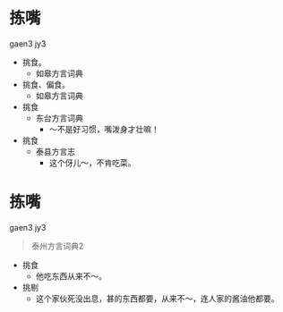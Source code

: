 # 拣嘴
gaen3 jy3
+ 挑食。
  * 如皋方言词典
+ 挑食、偏食。
  * 如皋方言词典
+ 挑食
  * 东台方言词典
    - ～不是好习惯，嘴泼身才壮嘛！
+ 挑食
  * 泰县方言志
    - 这个伢儿～，不肯吃菜。


# 拣嘴
gaen3 jy3
> 泰州方言词典2
- 挑食
  - 他吃东西从来不～。
- 挑剔
  - 这个家伙死没出息，甚的东西都要，从来不～，连人家的酱油他都要。